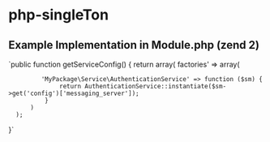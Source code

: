 # php-singleTon
## Example Implementation in Module.php (zend 2)
`public function getServiceConfig()
 {
     return array(
         factories' => array(

             'MyPackage\Service\AuthenticationService' => function ($sm) {
                  return AuthenticationService::instantiate($sm->get('config')['messaging_server']);
              }
          )
      );
  }`

